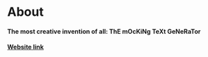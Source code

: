 # About
#### The most creative invention of all: ThE mOcKiNg TeXt GeNeRaTor
#### [Website link]

[Website link]: https://flamboyant-kalam-55648f.netlify.app/